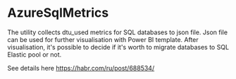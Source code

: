 # AzureSqlMetrics

The utility collects dtu_used metrics for SQL databases to json file. Json file can be used for further visualisation with Power BI template. After visualisation, it's possible to decide if it's worth to migrate databases to SQL Elastic pool or not.

See details here https://habr.com/ru/post/688534/
